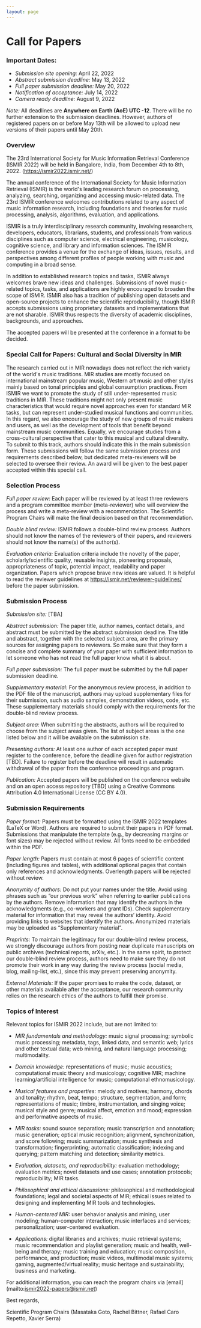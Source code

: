```yaml
---
layout: page
---
```


# Call for Papers
### Important Dates:
- _Submission site opening:_ April 22, 2022
- _Abstract submission deadline:_ May 13, 2022
- _Full paper submission deadline:_ May 20, 2022
- _Notification of acceptance:_ July 14, 2022
- _Camera ready deadline:_ August 9, 2022

_Note:_ All deadlines are **Anywhere on Earth (AoE) UTC -12**. There will be no further extension to the submission deadlines. However, authors of registered papers on or before May 13th will be allowed to upload new versions of their papers until May 20th.

### Overview
The 23rd International Society for Music Information Retrieval Conference (ISMIR 2022) will be held in Bangalore, India, from December 4th to 8th, 2022. (https://ismir2022.ismir.net/)

The annual conference of the International Society for Music Information Retrieval (ISMIR) is the world's leading research forum on processing, analyzing, searching, organizing and accessing music-related data. The 23rd ISMIR conference welcomes contributions related to any aspect of music information research, including foundations and theories for music processing, analysis, algorithms, evaluation, and applications.

ISMIR is a truly interdisciplinary research community, involving researchers, developers, educators, librarians, students, and professionals from various disciplines such as computer science, electrical engineering, musicology, cognitive science, and library and information sciences. The ISMIR conference provides a venue for the exchange of ideas, issues, results, and perspectives among different profiles of people working with music and computing in a broad sense.

In addition to established research topics and tasks, ISMIR always welcomes brave new ideas and challenges. Submissions of novel music-related topics, tasks, and applications are highly encouraged to broaden the scope of ISMIR. ISMIR also has a tradition of publishing open datasets and open-source projects to enhance the scientific reproducibility, though ISMIR accepts submissions using proprietary datasets and implementations that are not sharable. ISMIR thus respects the diversity of academic disciplines, backgrounds, and approaches.

The accepted papers will be presented at the conference in a format to be decided.
 
### Special Call for Papers: Cultural and Social Diversity in MIR
The research carried out in MIR nowadays does not reflect the rich variety of the world's music traditions. MIR studies are mostly focused on international mainstream popular music, Western art music and other styles mainly based on tonal principles and global consumption practices. From ISMIR we want to promote the study of still under-represented music traditions in MIR. These traditions might not only present music characteristics that would require novel approaches even for standard MIR tasks, but can represent under-studied musical functions and communities. In this regard, we also encourage the study of new groups of music makers and users, as well as the development of tools that benefit beyond mainstream music communities. Equally, we encourage studies from a cross-cultural perspective that cater to this musical and cultural diversity. To submit to this track, authors should indicate this in the main submission form. These submissions will follow the same submission process and requirements described below, but dedicated meta-reviewers will be selected to oversee their review. An award will be given to the best paper accepted within this special call.

### Selection Process
_Full paper review:_ Each paper will be reviewed by at least three reviewers and a program committee member (meta-reviewer) who will overview the process and write a meta-review with a recommendation. The Scientific Program Chairs will make the final decision based on that recommendation.

_Double blind review:_ ISMIR follows a double-blind review process. Authors should not know the names of the reviewers of their papers, and reviewers should not know the name(s) of the author(s).

_Evaluation criteria:_  Evaluation criteria include the novelty of the paper, scholarly/scientific quality, reusable insights, pioneering proposals, appropriateness of topic, potential impact, readability and paper organization. Papers which propose brave new ideas are valued.  It is helpful to read the reviewer guidelines at https://ismir.net/reviewer-guidelines/ before the paper submission.

### Submission Process
_Submission site:_ [TBA]

_Abstract submission:_ The paper title, author names, contact details, and abstract must be submitted by the abstract submission deadline. The title and abstract, together with the selected subject area, are the primary sources for assigning papers to reviewers. So make sure that they form a concise and complete summary of your paper with sufficient information to let someone who has not read the full paper know what it is about.

_Full paper submission:_ The full paper must be submitted by the full paper submission deadline. 

_Supplementary material:_ For the anonymous review process, in addition to the PDF file of the manuscript, authors may upload supplementary files for their submission, such as audio samples, demonstration videos, code, etc. These supplementary materials should comply with the requirements for the double-blind review process.

_Subject area:_ When submitting the abstracts, authors will be required to choose from the subject areas given. The list of subject areas is the one listed below and it will be available on the submission site.

_Presenting authors:_  At least one author of each accepted paper must register to the conference, before the deadline given for author registration [TBD]. Failure to register before the deadline will result in automatic withdrawal of the paper from the conference proceedings and program. 

_Publication:_ Accepted papers will be published on the conference website and on an open access repository [TBD] using a Creative Commons Attribution 4.0 International License (CC BY 4.0).

### Submission Requirements
_Paper format:_ Papers must be formatted using the ISMIR 2022 templates (LaTeX or Word). Authors are required to submit their papers in PDF format. Submissions that manipulate the template (e.g., by decreasing margins or font sizes) may be rejected without review. All fonts need to be embedded within the PDF.

_Paper length:_ Papers must contain at most 6 pages of scientific content (including figures and tables), with additional optional pages that contain only references and acknowledgments. Overlength papers will be rejected without review.

_Anonymity of authors:_ Do not put your names under the title. Avoid using phrases such as “our previous work” when referring to earlier publications by the authors. Remove information that may identify the authors in the acknowledgments (e.g., co-workers and grant IDs). Check supplementary material for information that may reveal the authors’ identity. Avoid providing links to websites that identify the authors. Anonymized materials may be uploaded as “Supplementary material”.

_Preprints:_ To maintain the legitimacy for our double-blind review process, we strongly discourage authors from posting near duplicate manuscripts on public archives (technical reports, arXiv, etc.). In the same spirit, to protect our double-blind review process, authors need to make sure they do not promote their work in any way during the review process (social media, blog, mailing-list, etc.), since this may prevent preserving anonymity.

_External Materials:_ If the paper promises to make the code, dataset, or other materials available after the acceptance, our research community relies on the research ethics of the authors to fulfill their promise.

### Topics of Interest
Relevant topics for ISMIR 2022 include, but are not limited to:

- _MIR fundamentals and methodology:_ music signal processing; symbolic music processing; metadata, tags, linked data, and semantic web; lyrics and other textual data; web mining, and natural language processing; multimodality.

- _Domain knowledge:_ representations of music; music acoustics; computational music theory and musicology; cognitive MIR; machine learning/artificial intelligence for music; computational ethnomusicology.

- _Musical features and properties:_ melody and motives; harmony, chords and tonality; rhythm, beat, tempo; structure, segmentation, and form; representations of music; timbre, instrumentation, and singing voice; musical style and genre; musical affect, emotion and mood; expression and performative aspects of music.

- _MIR tasks:_ sound source separation; music transcription and annotation; music generation; optical music recognition; alignment, synchronization, and score following; music summarization; music synthesis and transformation; fingerprinting; automatic classification; indexing and querying; pattern matching and detection; similarity metrics.

- _Evaluation, datasets, and reproducibility:_ evaluation methodology; evaluation metrics; novel datasets and use cases; annotation protocols; reproducibility; MIR tasks.

- _Philosophical and ethical discussions:_ philosophical and methodological foundations; legal and societal aspects of MIR; ethical issues related to designing and implementing MIR tools and technologies.

- _Human-centered MIR:_ user behavior analysis and mining, user modeling; human-computer interaction; music interfaces and services; personalization; user-centered evaluation.

- _Applications:_ digital libraries and archives; music retrieval systems; music recommendation and playlist generation; music and health, well-being and therapy; music training and education; music composition, performance, and production; music videos, multimodal music systems; gaming, augmented/virtual reality; music heritage and sustainability; business and marketing.

For additional information, you can reach the program chairs via [email] (mailto:ismir2022-papers@ismir.net)


Best regards,

Scientific Program Chairs (Masataka Goto, Rachel Bittner, Rafael Caro Repetto, Xavier Serra)
